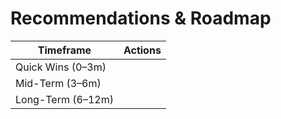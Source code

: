 # Recommendations & Roadmap

| Timeframe        | Actions                                  |
|------------------|-----------------------------------------|
| Quick Wins (0–3m)|                                         |
| Mid-Term (3–6m)  |                                         |
| Long-Term (6–12m)|                                         |
